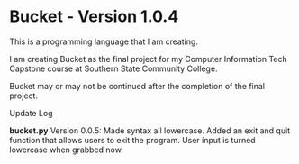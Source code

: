 # Bucket - Version 1.0.4
This is a programming language that I am creating.

I am creating Bucket as the final project for my Computer Information Tech Capstone course at Southern State Community College.

Bucket may or may not be continued after the completion of the final project.


Update Log

**bucket.py** Version 0.0.5: Made syntax all lowercase. Added an exit and quit function that allows users to exit the program. User input is turned lowercase when grabbed now.
